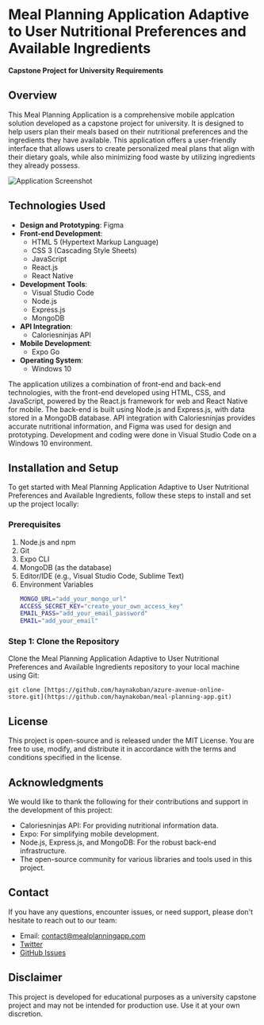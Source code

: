 # Meal Planning Application Adaptive to User Nutritional Preferences and Available Ingredients

**Capstone Project for University Requirements**

## Overview

This Meal Planning Application is a comprehensive mobile applcation solution developed as a capstone project for university. It is designed to help users plan their meals based on their nutritional preferences and the ingredients they have available. This application offers a user-friendly interface that allows users to create personalized meal plans that align with their dietary goals, while also minimizing food waste by utilizing ingredients they already possess.

![Application Screenshot](screenshot.png) <!-- Replace with a screenshot of your application -->

## Technologies Used

- **Design and Prototyping**: Figma
- **Front-end Development**:
  - HTML 5 (Hypertext Markup Language)
  - CSS 3 (Cascading Style Sheets)
  - JavaScript
  - React.js
  - React Native
- **Development Tools**:
  - Visual Studio Code
  - Node.js
  - Express.js
  - MongoDB
- **API Integration**:
  - Caloriesninjas API
- **Mobile Development**:
  - Expo Go
- **Operating System**:
  - Windows 10

The application utilizes a combination of front-end and back-end technologies, with the front-end developed using HTML, CSS, and JavaScript, powered by the React.js framework for web and React Native for mobile. The back-end is built using Node.js and Express.js, with data stored in a MongoDB database. API integration with Caloriesninjas provides accurate nutritional information, and Figma was used for design and prototyping. Development and coding were done in Visual Studio Code on a Windows 10 environment.

## Installation and Setup

To get started with Meal Planning Application Adaptive to User Nutritional Preferences and Available Ingredients, follow these steps to install and set up the project locally:

### Prerequisites

1. Node.js and npm
2. Git
3. Expo CLI
4. MongoDB (as the database)
5. Editor/IDE (e.g., Visual Studio Code, Sublime Text)
6. Environment Variables
   ```bash
   MONGO_URL="add_your_mongo_url"
   ACCESS_SECRET_KEY="create_your_own_access_key"
   EMAIL_PASS="add_your_email_password"
   EMAIL="add_your_email" 

### Step 1: Clone the Repository

Clone the Meal Planning Application Adaptive to User Nutritional Preferences and Available Ingredients repository to your local machine using Git:

```
git clone [https://github.com/haynakoban/azure-avenue-online-store.git](https://github.com/haynakoban/meal-planning-app.git)
```

## License

This project is open-source and is released under the MIT License. You are free to use, modify, and distribute it in accordance with the terms and conditions specified in the license.

## Acknowledgments

We would like to thank the following for their contributions and support in the development of this project:

- Caloriesninjas API: For providing nutritional information data.
- Expo: For simplifying mobile development.
- Node.js, Express.js, and MongoDB: For the robust back-end infrastructure.
- The open-source community for various libraries and tools used in this project.

## Contact

If you have any questions, encounter issues, or need support, please don't hesitate to reach out to our team:

- Email: contact@mealplanningapp.com
- [Twitter](https://twitter.com/mealplanningapp)
- [GitHub Issues](https://github.com/mealplanningapp/mealplanner/issues)

## Disclaimer

This project is developed for educational purposes as a university capstone project and may not be intended for production use. Use it at your own discretion.




